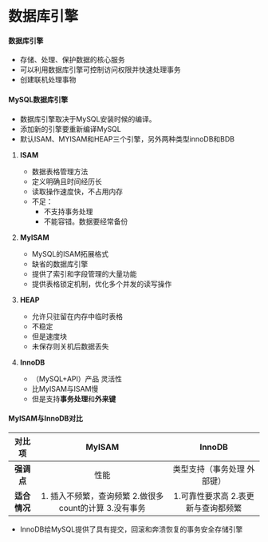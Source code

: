 # 数据库引擎

#### 数据库引擎

- 存储、处理、保护数据的核心服务
- 可以利用数据库引擎可控制访问权限并快速处理事务
- 创建联机处理事物

#### MySQL数据库引擎

- 数据库引擎取决于MySQL安装时候的编译。
- 添加新的引擎要重新编译MySQL
- 默认ISAM、MYISAM和HEAP三个引擎，另外两种类型innoDB和BDB

1. **ISAM**

   - 数据表格管理方法
   - 定义明确且时间经历长
   - 读取操作速度快，不占用内存
   - 不足：
     - 不支持事务处理
     - 不能容错。数据要经常备份

2. **MyISAM**

   - MySQL的ISAM拓展格式
   - 缺省的数据库引擎
   - 提供了索引和字段管理的大量功能
   - 提供表格锁定机制，优化多个并发的读写操作

3. **HEAP**

   - 允许只驻留在内存中临时表格
   - 不稳定
   - 但是速度块
   - 未保存则关机后数据丢失

4. **InnoDB**

   - （MySQL+API）产品   灵活性
   - 比MyISAM与ISAM慢
   - 但是支持**事务处理**和**外来键**

#### MyISAM与InnoDB对比

|    对比项    |                         MyISAM                         |               InnoDB                |
| :----------: | :----------------------------------------------------: | :---------------------------------: |
|  **强调点**  |                          性能                          |     类型支持（事务处理 外部键）     |
| **适合情况** | 1. 插入不频繁，查询频繁 2.做很多count的计算 3.没有事务 | 1.可靠性要求高 2.表更新与查询都频繁 |

- InnoDB给MySQL提供了具有提交，回滚和奔溃恢复的事务安全存储引擎

  